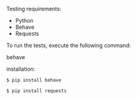 Testing requirements:

- Python
- Behave
- Requests

To run the tests, execute the following command:

behave



installation:

```
$ pip install behave
```
```
$ pip install requests
```
